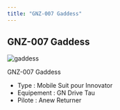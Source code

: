 ```yaml
---
title: "GNZ-007 Gaddess"
---
```


GNZ-007 Gaddess
---------------

![gaddess](/images/stories/saga/gundam00/mechas/s2/innovators/gaddess.jpg)


GNZ-007 Gaddess


* Type : Mobile Suit pour Innovator
* Equipement : GN Drive Tau
* Pilote : Anew Returner
